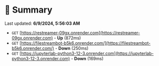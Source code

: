 # 📖 Summary
Last updated: **6/9/2024, 5:56:03 AM**

- `GET` [https://restreamer-09gx.onrender.com](https://restreamer-09gx.onrender.com) - **Up** (872ms)
- `GET` [https://filestreambot-b5k6.onrender.com/](https://filestreambot-b5k6.onrender.com/) - **Down** (250ms)
- `GET` [https://jupyterlab-python3-12-3.onrender.com](https://jupyterlab-python3-12-3.onrender.com) - **Down** (169ms)
